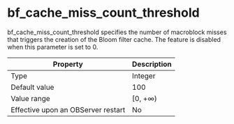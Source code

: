 bf_cache_miss_count_threshold
==================================================

bf_cache_miss_count_threshold specifies the number of macroblock misses that triggers the creation of the Bloom filter cache. The feature is disabled when this parameter is set to 0.


| **Property** | **Description** |
|------------------|----------|
| Type | Integer |
| Default value | 100 |
| Value range | \[0, +∞) |
| Effective upon an OBServer restart | No |



